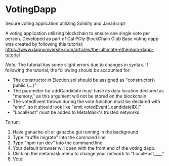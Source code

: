 # VotingDapp
Secure voting application utilizing Solidity and JavaScript

A voting application utilizing blockchain to ensure one single vote per person.
Developed as part of Cal POly BlockChain Club
Base voting dapp was created by following this tutorial: https://www.dappuniversity.com/articles/the-ultimate-ethereum-dapp-tutorial 

*Note:* The tutorial has some slight errors due to changes in syntax.  If following the tutorial, the following should be accounted for:
- The constructor in Election.sol should be assigned as "constructor() public {...}"
- The parameter for addCandidate must have its data location declared as "memory," as this argument will not be stored on the blockchain
- The votedEvent thrown during the vote function must be declared with "emit", so it should look like "emit votedEvent(_candidateID);"
- "LocalHost" must be added to MetaMask's trusted networks

To run:
1) Have ganache-cli or ganache gui running in the background
2) Type "truffle migrate" into the command line
3) Type "npm run dev" into the command line
4) Your default browser will open with the front end of the voting dapp.
5) Click on the metamask menu to change your network to "LocalHost____"
6) Vote!
